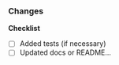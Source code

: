 <!--- Provide a quick summary of your changes in the Title above -->

### Changes

<!-- Reference a related issue (if one exists) so things are linked nicely: -->

<!-- `Resolves #12345`, etc. Then describe your changes... -->

**Checklist**

- [ ] Added tests (if necessary)
- [ ] Updated docs or README...
